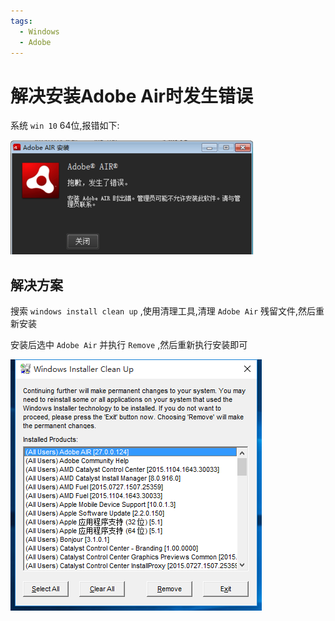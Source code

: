 ```yaml
---
tags:
  - Windows
  - Adobe
---
```

# 解决安装Adobe Air时发生错误
系统 `win 10` 64位,报错如下:

![Adobe Air错误](/Images/Windows/解决安装AdobeAir时发生错误/error.png "Adobe Air错误")

## 解决方案
搜索 `windows install clean up` ,使用清理工具,清理 `Adobe Air` 残留文件,然后重新安装

安装后选中 `Adobe Air` 并执行 `Remove` ,然后重新执行安装即可

![windows install clean up清理](/Images/Windows/解决安装AdobeAir时发生错误/tool.png "windows install clean up清理")